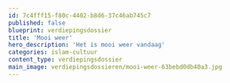 ```yaml
---
id: 7c4fff15-f80c-4402-b8d6-37c46ab745c7
published: false
blueprint: verdiepingsdossier
title: 'Mooi weer'
hero_description: 'Het is mooi weer vandaag'
categories: islam-cultuur
content_type: verdiepingsdossier
main_image: verdiepingsdossieren/mooi-weer-63bebd0db40a3.jpg
---
```


